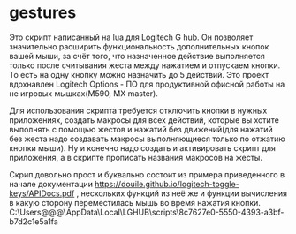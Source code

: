 # gestures
Это скрипт написанный на lua для Logitech G hub. Он позволяет значительно расширить функциональность дополнительных кнопок вашей мыши, за счёт того, что назначенное действие выполняется только после считывания жеста между нажатием и отпускаем кнопки. То есть на одну кнопку можно назначить до 5 действий. Это проект вдохнавлен Logitech Options - ПО для продуктивной офисной работы на не игровых мышках(M590, MX master). 

 Для использования скрипта требуется отключить кнопки в нужных приложениях, создать макросы для всех действий, которые вы хотите выполнять с помощью жестов и нажатий без движений(для нажатий без жеста надо создавать макросы выполняющиеся только по отжатию кнопки мыши). Ну и конечно надо создать и активировать скрипт для приложения, а в скрипте прописать названия макросов на жесты.
 

Скрип довольно прост и буквально состоит из примера приведенного в начале документации https://douile.github.io/logitech-toggle-keys/APIDocs.pdf , нескольких функций из неё же и функции вычисления в какую  сторону переместилась мышь во время нажатия кнопки. 
C:\Users\@@@\AppData\Local\LGHUB\scripts\8c7627e0-5550-4393-a3bf-b7d2c1e5a1fa
